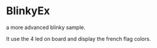 # BlinkyEx

a more advanced blinky sample. 

It use the 4 led on board and display the french flag colors.

